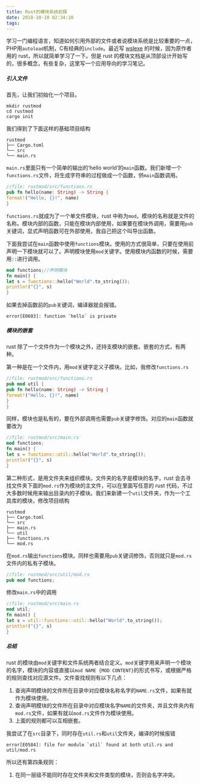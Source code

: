 ```yaml
---
title: Rust的模块系统初探
date: 2018-10-10 02:34:10
tags:
---
```

学习一门编程语言，知道如何引用外部的文件或者说模块系统是比较重要的一点，PHP用`autoload`机制，C有经典的`include`。最近写 [wslexe](https://github.com/jswh/wslexe) 的时候，因为原作者用的 rust，所以就简单学习了一下。但是 rust 的模块文档是从顶部设计开始写的，很多概念，有些复杂，这里写一个应用导向的学习笔记。

##### 引入文件

首先，让我们初始化一个项目。

```shell
mkdir rustmod
cd rustmod
cargo init

```

我们得到了下面这样的基础项目结构

```shell
rustmod
├── Cargo.toml
└── src
└── main.rs

```

`main.rs`里面只有一个简单的输出的‘hello world’的`main`函数。我们新增一个`functions.rs`文件，将生成字符串的过程做成一个函数，供`main`函数调用。

```rust
//file: rustmod/src/functions.rs
pub fn hello(name: String) -> String {
format!("Hello, {}!", name)
}

```

`functions.rs`就成为了一个单文件模块，rust 中称为`mod`，模块的名称就是文件的名称。模块内部的函数，只能在模块内部使用，如果要在模块外调用，需要用`pub`关键词，显式声明函数可在外部使用，我自己把这个叫导出函数。

下面我尝试在`main`函数中使用`functions`模块。使用的方式很简单，只要在使用前声明一下模块就可以了。声明模块使用`mod`关键字。使用模块内函数的时候，需要用`::`进行调用。

```rust
mod functions;//声明模块
fn main() {
let s = functions::hello("World".to_string());
println!("{}", s)
}

```

如果去掉函数前的`pub`关键词，编译器就会报错。

```shell
error[E0603]: function `hello` is private

```

##### 模块的嵌套

rust 除了一个文件作为一个模块之外，还持支模块的嵌套。嵌套的方式，有两种。

第一种是在一个文件内，用`mod`关键字定义子模块。比如，我修改`functions.rs`

```rust
//file: rustmod/src/functions.rs
pub mod util {
pub fn hello(name: String) -> String {
format!("Hello, {}!", name)
}
}

```

同样，模块也是私有的，要在外部调用也需要`pub`关键字修饰。对应的`main`函数就要改为

```rust
//file: rustmod/src/main.rs
mod functions;
fn main() {
let s = functions::util::hello("World".to_string());
println!("{}", s)
}

```

第二种形式，是用文件夹来组织模块。文件夹的名字是模块的名字，rust 会去寻找文件夹下面的`mod.rs`作为模块的主文件，可以在里面写任意的 rust 代码，不过大多数时候用来输出目录内的子模块。我们来新建一个`util`文件夹，作为一个工具库的模块，修改项目结构

```shell
rustmod
├── Cargo.toml
└── src
├── main.rs
└── util
├── functions.rs
└── mod.rs

```

在`mod.rs`输出`functions`模块。同样也需要用`pub`关键词修饰，否则就只是`mod.rs`文件内的私有子模块。

```rust
//file: rustmod/src/util/mod.rs
pub mod functions;

```

修改`main.rs`中的调用

```rust
//file: rustmod/src/main.rs
mod util;
fn main() {
let s = util::functions::util::hello("World".to_string());
println!("{}", s)
}

```

##### 总结

rust 的模块由`mod`关键字和文件系统两者结合定义。`mod`关键字用来声明一个模块的名字，模块的内容或直接以`mod NAME {MOD CONTENT}`的形式书写，或根据严格的规则查找对应源文件。文件查找规则有以下几点：

1. 查询声明模块的文件所在目录中对应模块名称名字的`NAME.rs`文件，如果有就作为模块使用。
2. 查询声明模块的文件所在目录中对应模块名字`NAME`的文件夹，并且文件夹内有`mod.rs`文件，如果有就以`mod.rs`文件作为模块使用。
3. 上面的规则都可以互相嵌套。

我尝试了在`src`目录下，同时存在`util.rs`和`util`文件夹，编译的时候报错

```shell
error[E0584]: file for module `util` found at both util.rs and util/mod.rs

```

所以还有第四条规则：

1. 在同一层级不能同时存在文件夹和文件类型的模块，否则会名字冲突。